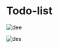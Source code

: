 # Todo-list
![dee](https://github.com/Heyz100/Todo-list/assets/136881824/688bc0fd-79ce-45d4-972c-dc2f399947ee)

![des](https://github.com/Heyz100/Todo-list/assets/136881824/514cce02-d067-4a92-a66d-0c2d444f9da2)
